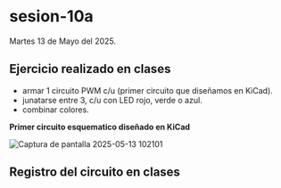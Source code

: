 # sesion-10a

Martes 13 de Mayo del 2025.

## Ejercicio realizado en clases

- armar 1 circuito PWM c/u (primer circuito que diseñamos en KiCad).
- junatarse entre 3, c/u con LED rojo, verde o azul.
- combinar colores.

**Primer circuito esquematico diseñado en KiCad**

![Captura de pantalla 2025-05-13 102101](https://github.com/user-attachments/assets/80ecb753-1fb9-4ef6-8655-faa2e7bb79f8)

## Registro del circuito en clases
